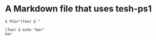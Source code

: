 # A Markdown file that uses tesh-ps1


```shell-session tesh-session="foo" tesh-ps1="(foo) $"
$ PS1="(foo) $ "

(foo) $ echo "bar"
bar
```
